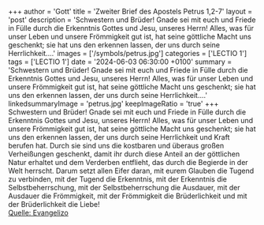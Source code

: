 +++
author = 'Gott'
title = 'Zweiter Brief des Apostels Petrus 1,2-7'
layout = 'post'
description = 'Schwestern und Brüder! Gnade sei mit euch und Friede in Fülle durch die Erkenntnis Gottes und Jesu, unseres Herrn! Alles, was für unser Leben und unsere Frömmigkeit gut ist, hat seine göttliche Macht uns geschenkt; sie hat uns den erkennen lassen, der uns durch seine Herrlichkeit....'
images = ['/symbols/petrus.jpg']
categories = ['LECTIO 1']
tags = ['LECTIO 1']
date = '2024-06-03 06:30:00 +0100'
summary = 'Schwestern und Brüder! Gnade sei mit euch und Friede in Fülle durch die Erkenntnis Gottes und Jesu, unseres Herrn! Alles, was für unser Leben und unsere Frömmigkeit gut ist, hat seine göttliche Macht uns geschenkt; sie hat uns den erkennen lassen, der uns durch seine Herrlichkeit....'
linkedsummaryImage = 'petrus.jpg'
keepImageRatio = 'true'
+++
Schwestern und Brüder! Gnade sei mit euch und Friede in Fülle durch die Erkenntnis Gottes und Jesu, unseres Herrn!
Alles, was für unser Leben und unsere Frömmigkeit gut ist, hat seine göttliche Macht uns geschenkt; sie hat uns den erkennen lassen, der uns durch seine Herrlichkeit und Kraft berufen hat.<!--more-->
Durch sie sind uns die kostbaren und überaus großen Verheißungen geschenkt, damit ihr durch diese Anteil an der göttlichen Natur erhaltet und dem Verderben entflieht, das durch die Begierde in der Welt herrscht.
Darum setzt allen Eifer daran, mit eurem Glauben die Tugend zu verbinden, mit der Tugend die Erkenntnis,
mit der Erkenntnis die Selbstbeherrschung, mit der Selbstbeherrschung die Ausdauer, mit der Ausdauer die Frömmigkeit,
mit der Frömmigkeit die Brüderlichkeit und mit der Brüderlichkeit die Liebe!<br> [Quelle: Evangelizo](https://evangeliumtagfuertag.org/DE/gospel)